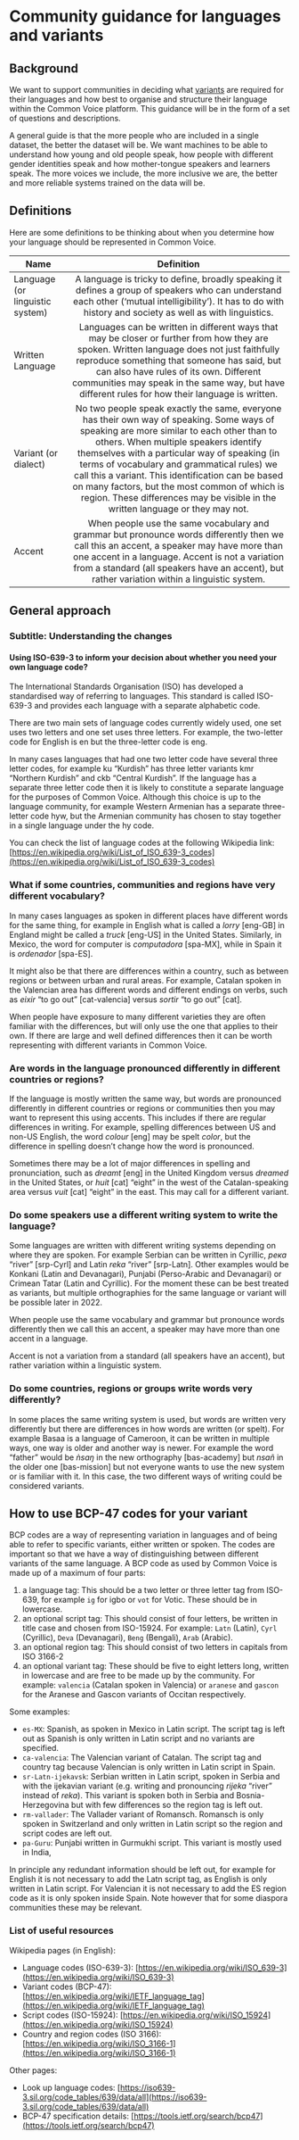 # Community guidance for languages and variants

## Background

We want to support communities in deciding what [variants](https://foundation.mozilla.org/en/blog/how-we-are-making-common-voice-even-more-linguistically-inclusive/) are required for their languages and how best to organise and structure their language within the Common Voice platform. This guidance will be in the form of a set of questions and descriptions.

A general guide is that the more people who are included in a single dataset, the better the dataset will be. We want machines to be able to understand how young and old people speak, how people with different gender identities speak and how mother-tongue speakers and learners speak. The more voices we include, the more inclusive we are, the better and more reliable systems trained on the data will be.

## Definitions 

Here are some definitions to be thinking about when you determine how your language should be represented in Common Voice.


| Name   |      Definition   |  
|----------|:-------------:|
| Language (or linguistic system) |  A language is tricky to define, broadly speaking it defines a group of speakers who can understand each other (‘mutual intelligibility’). It has to do with history and society as well as with linguistics. | 
| Written Language |   Languages can be written in different ways that may be closer or further from how they are spoken.  Written language does not just faithfully reproduce something that someone has said, but can also have rules of its own. Different communities may speak in the same way, but have different rules for how their language is written.| 
| Variant (or dialect) | No two people speak exactly the same, everyone has their own way of speaking. Some ways of speaking are more similar to each other than to others. When multiple speakers identify themselves with a particular way of speaking (in terms of vocabulary and grammatical rules) we call this a variant. This identification can be based on many factors, but the most common of which is region. These differences may be visible in the written language or they may not.| 
| Accent | When people use the same vocabulary and grammar but pronounce words differently then we call this an accent, a speaker may have more than one accent in a language. Accent is not a variation from a standard (all speakers have an accent), but rather variation within a linguistic system.| 


## General approach 

### Subtitle: Understanding the changes 

#### Using  ISO-639-3 to inform your decision about whether you need your own language code?

The International Standards Organisation (ISO) has developed a standardised way of referring to languages. This standard is called ISO-639-3 and provides each language with a separate alphabetic code.

There are two main sets of language codes currently widely used, one set uses two letters and one set uses three letters. For example, the two-letter code for English is en but the three-letter code is eng.

In many cases languages that had one two letter code have several three letter codes, for example ku “Kurdish” has three letter variants kmr “Northern Kurdish” and ckb “Central Kurdish”. If the language has a separate three letter code then it is likely to constitute a separate language for the purposes of Common Voice. Although this choice is up to the language community, for example Western Armenian has a separate three-letter code hyw, but the Armenian community has chosen to stay together in a single language under the hy code.

You can check the list of language codes at the following Wikipedia link:
[https://en.wikipedia.org/wiki/List_of_ISO_639-3_codes](https://en.wikipedia.org/wiki/List_of_ISO_639-3_codes)

### What if some  countries, communities and regions have very different vocabulary?

In many cases languages as spoken in different places have different words for the same thing, for example in English what is called a *lorry* [eng-GB] in England might be called a *truck* [eng-US] in the United States. Similarly, in Mexico, the word for computer is *computadora* [spa-MX], while in Spain it is *ordenador* [spa-ES]. 

It might also be that there are differences within a country, such as between regions or between urban and rural areas. For example, Catalan spoken in the Valencian area has different words and different endings on verbs, such as *eixir* “to go out” [cat-valencia] versus *sortir* “to go out” [cat].

When people have exposure to many different varieties they are often familiar with the differences, but will only use the one that applies to their own. If there are large and well defined differences then it can be worth representing with different variants in Common Voice. 

### Are words in the language pronounced differently in different countries or regions?

If the language is mostly written the same way, but words are pronounced differently in different countries or regions or communities then you may want to represent this using accents. This includes if there are regular differences in writing. For example, spelling differences between US and non-US English, the word *colour* [eng] may be spelt *color*, but the difference in spelling doesn’t change how the word is pronounced. 

Sometimes there may be a lot of major differences in spelling and pronunciation, such as *dreamt* [eng] in the United Kingdom versus *dreamed* in the United States, or *huit* [cat] “eight” in the west of the Catalan-speaking area versus *vuit* [cat] “eight” in the east. This may call for a different variant.

### Do some speakers use a different writing system to write the language?

Some languages are written with different writing systems depending on where they are spoken. For example Serbian can be written in Cyrillic, *река* “river” [srp-Cyrl] and Latin *reka* “river” [srp-Latn]. Other examples would be Konkani (Latin and Devanagari), Punjabi (Perso-Arabic and Devanagari) or Crimean Tatar (Latin and Cyrillic). For the moment these can be best treated as variants, but multiple orthographies for the same language or variant will be possible later in 2022.

When people use the same vocabulary and grammar but pronounce words differently then we call this an accent, a speaker may have more than one accent in a language. 

Accent is not a variation from a standard (all speakers have an accent), but rather variation within a linguistic system.

### Do some countries, regions or groups write words very differently?

In some places the same writing system is used, but words are written very differently but there are differences in how words are written (or spelt). For example Basaa is a language of Cameroon, it can be written in multiple ways, one way is older and another way is newer. For example the word “father” would be *ǹsaŋ* in the new orthography [bas-academy] but *nsañ* in the older one [bas-mission] but not everyone wants to use the new system or is familiar with it. In this case, the two different ways of writing could be considered variants. 

## How to use BCP-47 codes for your variant

BCP codes are a way of representing variation in languages and of being able to refer to specific variants, either written or spoken. The codes are important so that we have a way of distinguishing between different variants of the same language. A BCP code as used by Common Voice is made up of a maximum of four parts:

1. a language tag: This should be a two letter or three letter tag from ISO-639, for example `ig` for igbo or `vot` for Votic. These should be in lowercase.
2. an optional script tag: This should consist of four letters, be written in title case and chosen from ISO-15924. For example: `Latn` (Latin), `Cyrl` (Cyrillic), `Deva` (Devanagari), `Beng` (Bengali), `Arab` (Arabic).
3. an optional region tag: This should consist of two letters in capitals from ISO 3166-2
4. an optional variant tag: These should be five to eight letters long, written in lowercase and are free to be made up by the community. For example: `valencia` (Catalan spoken in Valencia) or `aranese` and `gascon` for the Aranese and Gascon variants of Occitan respectively.

Some examples:

- `es-MX`: Spanish, as spoken in Mexico in Latin script. The script tag is left out as Spanish is only written in Latin script and no variants are specified.
- `ca-valencia`: The Valencian variant of Catalan. The script tag and country tag because Valencian is only written in Latin script in Spain.
- `sr-Latn-ijekavsk`: Serbian written in Latin script, spoken in Serbia and with the ijekavian variant (e.g. writing and pronouncing *rijeka* “river” instead of *reka*). This variant is spoken both in Serbia and Bosnia-Herzegovina but with few differences so the region tag is left out.
- `rm-vallader`: The Vallader variant of Romansch. Romansch is only spoken in Switzerland and only written in Latin script so the region and script codes are left out.
- `pa-Guru`: Punjabi written in Gurmukhi script. This variant is mostly used in India,  

In principle any redundant information should be left out, for example for English it is not necessary to add the Latn script tag, as English is only written in Latin script. For Valencian it is not necessary to add the ES region code as it is only spoken inside Spain. Note however that for some diaspora communities these may be relevant.

### List of useful resources

Wikipedia pages (in English):
- Language codes (ISO-639-3): [https://en.wikipedia.org/wiki/ISO_639-3](https://en.wikipedia.org/wiki/ISO_639-3) 
- Variant codes (BCP-47): [https://en.wikipedia.org/wiki/IETF_language_tag](https://en.wikipedia.org/wiki/IETF_language_tag)
- Script codes (ISO-15924): [https://en.wikipedia.org/wiki/ISO_15924](https://en.wikipedia.org/wiki/ISO_15924)
- Country and region codes (ISO 3166): [https://en.wikipedia.org/wiki/ISO_3166-1](https://en.wikipedia.org/wiki/ISO_3166-1)

Other pages:
- Look up language codes: [https://iso639-3.sil.org/code_tables/639/data/all](https://iso639-3.sil.org/code_tables/639/data/all)
- BCP-47 specification details: [https://tools.ietf.org/search/bcp47](https://tools.ietf.org/search/bcp47) 

